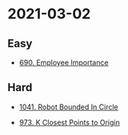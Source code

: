 # 2021-03-02

## Easy

* [690. Employee Importance](https://leetcode.com/problems/employee-importance/)

## Hard

* [1041. Robot Bounded In Circle](https://leetcode.com/problems/robot-bounded-in-circle/)

* [973. K Closest Points to Origin](https://leetcode.com/problems/k-closest-points-to-origin/)
